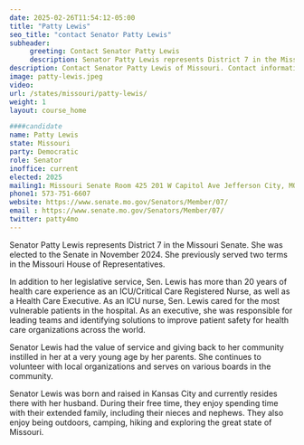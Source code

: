 ```yaml
---
date: 2025-02-26T11:54:12-05:00
title: "Patty Lewis"
seo_title: "contact Senator Patty Lewis"
subheader:
     greeting: Contact Senator Patty Lewis
     description: Senator Patty Lewis represents District 7 in the Missouri Senate. She was elected to the Senate in November 2024. She previously served two terms in the Missouri House of Representatives.
description: Contact Senator Patty Lewis of Missouri. Contact information for Patty Lewis includes email address, phone number, and mailing address.
image: patty-lewis.jpeg
video:
url: /states/missouri/patty-lewis/
weight: 1
layout: course_home

####candidate
name: Patty Lewis
state: Missouri
party: Democratic
role: Senator
inoffice: current
elected: 2025
mailing1: Missouri Senate Room 425 201 W Capitol Ave Jefferson City, MO 65101
phone1: 573-751-6607
website: https://www.senate.mo.gov/Senators/Member/07/
email : https://www.senate.mo.gov/Senators/Member/07/
twitter: patty4mo
---
```

Senator Patty Lewis represents District 7 in the Missouri Senate. She was elected to the Senate in November 2024. She previously served two terms in the Missouri House of Representatives.

In addition to her legislative service, Sen. Lewis has more than 20 years of health care experience as an ICU/Critical Care Registered Nurse, as well as a Health Care Executive. As an ICU nurse, Sen. Lewis cared for the most vulnerable patients in the hospital. As an executive, she was responsible for leading teams and identifying solutions to improve patient safety for health care organizations across the world.

Senator Lewis had the value of service and giving back to her community instilled in her at a very young age by her parents. She continues to volunteer with local organizations and serves on various boards in the community. 

Senator Lewis was born and raised in Kansas City and currently resides there with her husband. During their free time, they enjoy spending time with their extended family, including their nieces and nephews. They also enjoy being outdoors, camping, hiking and exploring the great state of Missouri.


